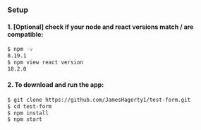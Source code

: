 ### Setup
#### 1. [Optional] check if your node and react versions match / are compatible:
```bash
$ npm -v
8.19.1
$ npm view react version
18.2.0
```
#### 2. To download and run the app:
```bash
$ git clone https://github.com/JamesHagerty1/test-form.git
$ cd test-form
$ npm install
$ npm start
```
